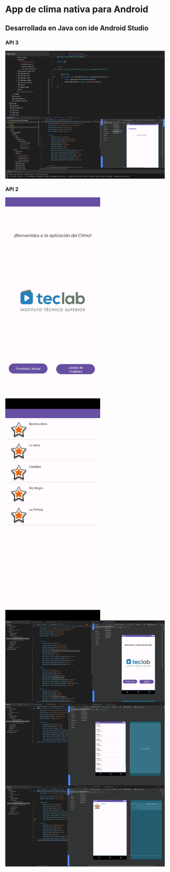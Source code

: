 # App de clima nativa para Android

## Desarrollada en Java con ide Android Studio


### API 3

<img src="./cap4.png" align="center">
<img src="./cap5.png" align="center">


### API 2

<div>
    <img src="./pantalla1.jpeg" width="300" align="center">
    <img src="./pantalla2.jpeg" width="300" align="center">
</div>

<img src="./cap1.png" align="center">
<img src="./cap2.png" align="center">
<img src="./cap3.png" align="center">
